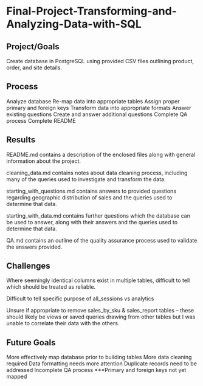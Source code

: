 # Final-Project-Transforming-and-Analyzing-Data-with-SQL

## Project/Goals
Create database in PostgreSQL using provided CSV files outlining product, order, and site details.

## Process
Analyze database
Re-map data into appropriate tables
Assign proper primary and foreign keys
Transform data into appropriate formats
Answer existing questions
Create and answer additional questions
Complete QA process
Complete README

## Results
README.md contains a description of the enclosed files along with general information about the project.

cleaning_data.md contains notes about data cleaning process, including many of the queries used to investigate and transform the data.

starting_with_questions.md contains answers to provided questions regarding geographic distribution of sales and the queries used to determine that data.

starting_with_data.md contains further questions which the database can be used to answer, along with their answers and the queries used to determine that data. 

QA.md contains an outline of the quality assurance process used to validate the answers provided.

## Challenges 
Where seemingly identical columns exist in multiple tables, difficult to tell which should be treated as reliable.

Difficult to tell specific purpose of all_sessions vs analytics

Unsure if appropriate to remove sales_by_sku & sales_report tables – these should likely be views or saved queries drawing from other tables but I was unable to correlate their data with the others.

## Future Goals
More effectively map database prior to building tables
More data cleaning required
    Data formatting needs more attention
    Duplicate records need to be addressed
Incomplete QA process
***Primary and foreign keys not yet mapped



